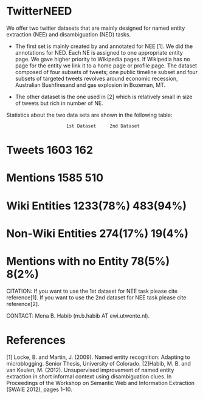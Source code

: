 TwitterNEED
===========

We offer two twitter datasets that are mainly designed for named entity extraction (NEE) and disambiguation (NED) tasks.

- The first set is mainly created by and annotated for NEE [1]. We did the annotations for NED. Each NE is assigned to one appropriate entity page. We gave higher priority to Wikipedia pages. If Wikipedia has no page for the entity we link it to a home page or profile page.
The dataset composed of four subsets of tweets; one public timeline subset and four subsets of targeted tweets revolves around economic recession, Australian Bushfiresand and gas explosion in Bozeman, MT.  

- The other dataset is the one used in [2] which is relatively small in size of tweets but rich in number of NE. 

Statistics about the two data sets are shown in the following table:

                          1st Dataset     2nd Dataset                 
# Tweets                   1603            162
# Mentions                 1585            510
# Wiki Entities            1233(78%)       483(94%)
# Non-Wiki Entities        274(17%)        19(4%)
# Mentions with no Entity  78(5%)          8(2%)


CITATION: If you want to use the 1st dataset for NEE task please cite reference[1]. If you want to use the 2nd dataset for NEE task please cite reference[2].

CONTACT: Mena B. Habib (m.b.habib AT ewi.utwente.nl).





References
===========
[1] Locke, B. and Martin, J. (2009). Named entity recognition: Adapting to microblogging. Senior Thesis, University
of Colorado.
[2]Habib, M. B. and van Keulen, M. (2012). Unsupervised improvement of named entity extraction in short informal context using disambiguation clues. In Proceedings of the Workshop on Semantic Web and Information Extraction (SWAIE 2012), pages 1–10.
